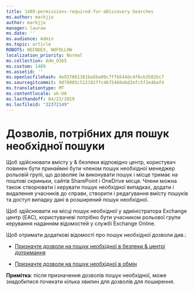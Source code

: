 ```yaml
---
title: 1489-permissions-required-for-eDiscovery-Searches
ms.author: markjjo
author: markjjo
manager: lauraw
ms.date: ''
ms.audience: Admin
ms.topic: article
ROBOTS: NOINDEX, NOFOLLOW
localization_priority: Normal
ms.collection: Adm_O365
ms.custom: 1489
ms.assetid: ''
ms.openlocfilehash: 4e937861381ba5ba00c7ffb544dc4f6cb3502bc7
ms.sourcegitcommit: 9d78905c512192ffc4675468abd2efc5f2e4baf4
ms.translationtype: MT
ms.contentlocale: uk-UA
ms.lasthandoff: 04/23/2019
ms.locfileid: "32372149"
---
```

# <a name="permissions-required-for-ediscovery-searches"></a>Дозволів, потрібних для пошук необхідної пошуки

Щоб здійснювати вмісту у & безпеки відповідно центр, користувач повинен бути принаймні бути членом пошук необхідної менеджер рольовій групі, що дозволяє їм виконувати пошук і місце тримає на поштові скриньки, сайтів SharePoint і OneDrive місця. Члени можна також створювати і керувати пошук необхідної випадках, додати і видалення учасників до справи, створити і редагування вмісту пошуків та доступ випадку дані в розширений пошук необхідної.

Щоб здійснювати на місці пошук необхідної у адміністратора Exchange центр (EAC), користувачеві потрібно бути учасником рольової групи керування наданням відомостей у службі Exchange Online.

Щоб отримати додаткові відомості про пошук необхідної дозволи див.: 

- [Призначте дозволи на пошук необхідної в безпеки & центрі дотримання](https://docs.microsoft.com/office365/securitycompliance/assign-ediscovery-permissions)

- [Призначте дозволи на пошук необхідної в обмін](https://docs.microsoft.com/exchange/security-and-compliance/in-place-ediscovery/assign-ediscovery-permissions)

**Примітка**: після призначення дозволів пошук необхідної, може знадобитися почекати кілька хвилин для дозволів для поширення.
